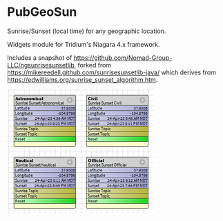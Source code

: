 # PubGeoSun
Sunrise/Sunset (local time) for any geographic location. 

Widgets module for Tridium's Niagara 4.x framework.

Includes a snapshot of https://github.com/Nomad-Group-LLC/ngsunrisesunsetlib, forked from https://mikereedell.github.com/sunrisesunsetlib-java/ which derives from https://edwilliams.org/sunrise_sunset_algorithm.htm.

![](https://github.com/Nomad-Group-LLC/PubGeoSun/blob/9970d7da3bbf3fdb7ae3a48ed7e5c89e38651d5c/PubGeoSun/PubGeoSun-rt/src/images/pubgeosunwidgets.png)


